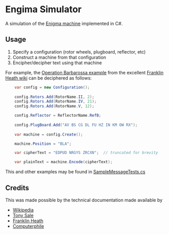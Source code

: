 # Engima Simulator

A simulation of the [Enigma machine](https://en.wikipedia.org/wiki/Enigma_machine) implemented in C#.

## Usage

1. Specify a configuration (rotor wheels, plugboard, reflector, etc)
2. Construct a machine from that configuration
3. Encipher/decipher text using that machine

For example, the [Operation Barbarossa example](http://wiki.franklinheath.co.uk/index.php/Enigma/Sample_Messages#Operation_Barbarossa.2C_1941) from the excellent [Franklin Heath wiki](http://wiki.franklinheath.co.uk/index.php/Enigma) can be deciphered as follows:

```csharp
    var config = new Configuration();
    
    config.Rotors.Add(RotorName.II, 2);
    config.Rotors.Add(RotorName.IV, 21);
    config.Rotors.Add(RotorName.V, 12);

    config.Reflector = ReflectorName.RefB;
    
    config.PlugBoard.Add("AV BS CG DL FU HZ IN KM OW RX");
    
    var machine = config.Create();

    machine.Position = "BLA";

    var cipherText = "EDPUD NRGYS ZRCXN";  // truncated for brevity

    var plainText = machine.Encode(cipherText);

```

This and other examples may be found in [SampleMessageTests.cs](/tests/Enigma.Tests/SampleMessageTests.cs)

## Credits

This was made possible by the technical documentation made available by

- [Wikipedia](https://en.wikipedia.org/wiki/Enigma_machine)
- [Tony Sale](https://www.codesandciphers.org.uk/enigma/index.htm)
- [Franklin Heath](http://wiki.franklinheath.co.uk/index.php/Enigma)
- [Computerphile](https://github.com/mikepound/enigma)
